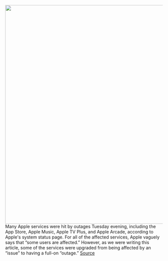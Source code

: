 <img src='https://cdn.vox-cdn.com/thumbor/bJC0pVv6P_zSpKN7BxCOLFgu6Ng=/0x0:2040x1360/1200x800/filters:focal(857x517:1183x843)/cdn.vox-cdn.com/uploads/chorus_image/image/67556334/acastro_180604_1777_apple_wwdc_0001.0.jpg' width='700px' /><br/>
Many Apple services were hit by outages Tuesday evening, including the App Store, Apple Music, Apple TV Plus, and Apple Arcade, according to Apple's system status page. For all of the affected services, Apple vaguely says that “some users are affected.” However, as we were writing this article, some of the services were upgraded from being affected by an “issue” to having a full-on “outage.”
<a href='https://www.theverge.com/2020/9/29/21494731/apple-services-outage-down-app-store-music-tv-plus-icloud-arcade-find-my'> Source <a/>